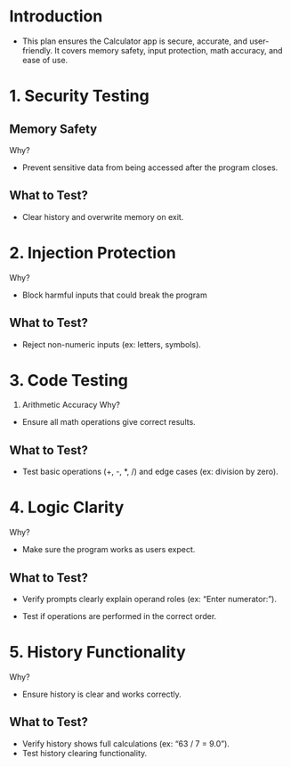 # Introduction
- This plan ensures the Calculator app is secure, accurate, and user-friendly. It covers memory safety, input protection, math accuracy, and ease of use.

# 1. Security Testing
##  Memory Safety
Why?

- Prevent sensitive data from being accessed after the program closes.

## What to Test?

- Clear history and overwrite memory on exit.

# 2. Injection Protection
Why?
- Block harmful inputs that could break the program

## What to Test?

- Reject non-numeric inputs (ex: letters, symbols).

 # 3. Code Testing
1. Arithmetic Accuracy
Why?
- Ensure all math operations give correct results.

## What to Test?

- Test basic operations (+, -, *, /) and edge cases (ex: division by zero).

# 4. Logic Clarity
Why?
- Make sure the program works as users expect.

## What to Test?

- Verify prompts clearly explain operand roles (ex: “Enter numerator:”).

- Test if operations are performed in the correct order.

# 5. History Functionality
Why?
- Ensure history is clear and works correctly.

## What to Test?

- Verify history shows full calculations (ex: “63 / 7 = 9.0”).
- Test history clearing functionality.


